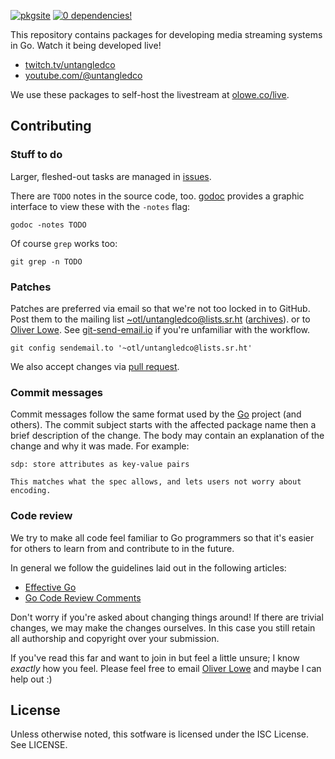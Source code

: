 [![pkgsite](https://pkg.go.dev/badge/github.com/untangledco/streaming)](https://pkg.go.dev/github.com/untangledco/streaming)
[![0 dependencies!](https://www.olowe.co/0.svg)](https://0dependencies.dev)

This repository contains packages for developing media streaming systems in Go.
Watch it being developed live!

- [twitch.tv/untangledco]
- [youtube.com/@untangledco]

We use these packages to self-host the livestream at [olowe.co/live].

[twitch.tv/untangledco]: https://twitch.tv/untangledco
[youtube.com/@untangledco]: https://www.youtube.com/@untangledco
[olowe.co/live]: https://olowe.co/live

## Contributing

### Stuff to do

Larger, fleshed-out tasks are managed in
[issues](https://github.com/untangledco/streaming/issues).

There are `TODO` notes in the source code, too.
[godoc] provides a graphic interface to view these
with the `-notes` flag:

	godoc -notes TODO

Of course `grep` works too:

	git grep -n TODO

[godoc]: https://pkg.go.dev/golang.org/x/tools/cmd/godoc

### Patches

Patches are preferred via email so that we're not too locked in to GitHub.
Post them to the mailing list
[~otl/untangledco@lists.sr.ht] ([archives]).
or to [Oliver Lowe].
See [git-send-email.io] if you're unfamiliar with the workflow.

	git config sendemail.to '~otl/untangledco@lists.sr.ht'

We also accept changes via [pull request].

### Commit messages

Commit messages follow the same format used by the [Go] project (and others).
The commit subject starts with the affected package name then a brief description of the change.
The body may contain an explanation of the change and why it was made.
For example:

	sdp: store attributes as key-value pairs

	This matches what the spec allows, and lets users not worry about
	encoding.

[archives]: https://lists.sr.ht/~otl/untangledco
[~otl/untangledco@lists.sr.ht]: mailto:~otl/untangledco@lists.sr.ht
[git-send-email.io]: https://git-send-email.io
[pull request]: https://github.com/untangledco/streaming/pulls

### Code review

We try to make all code feel familiar to Go programmers
so that it's easier for others to learn from and contribute to in the
future.

In general we follow the guidelines laid out in the following articles:

- [Effective Go]
- [Go Code Review Comments]

Don't worry if you're asked about changing things around!
If there are trivial changes, we may make the changes ourselves.
In this case you still retain all authorship and copyright over your
submission.

If you've read this far and want to join in but feel a little unsure;
I know *exactly* how you feel.
Please feel free to email [Oliver Lowe] and maybe I can help out :)

[Effective Go]: https://go.dev/doc/effective_go
[Go Code Review Comments]: https://go.dev/wiki/CodeReviewComments
[Go]: https://go.dev/doc/contribute#commit_messages
[Oliver Lowe]: mailto:o@olowe.co

## License

Unless otherwise noted, this sotfware is licensed under the ISC License.
See LICENSE.
